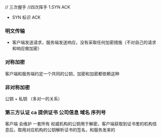 // 三次握手
//四次挥手
1.SYN ACK

- SYN 标识 ACK



### 明文传输
- 客户端发送请求，服务端发送响应，没有采取任何加密措施（不对自己的请求和响应做加密）
### 对称加密
客户端和服务端约定一个共同的公钥，加密和加密都依赖这种

### 非对称加密
公钥 + 私钥  （多对一的关系）
### 第三方认证  ca 提供证书  公司信息  域名 序列号
客户端 会维护 一套所有 权威机构的公钥用于解密，客户端获取到证书里的机构信息后，取用对应机构的公钥解析证书的签名，和服务发来的